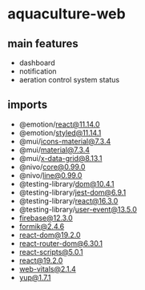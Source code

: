 # aquaculture-web

## main features
- dashboard
- notification
- aeration control system status

## imports
- @emotion/react@11.14.0
- @emotion/styled@11.14.1
- @mui/icons-material@7.3.4
- @mui/material@7.3.4
- @mui/x-data-grid@8.13.1
- @nivo/core@0.99.0
- @nivo/line@0.99.0
- @testing-library/dom@10.4.1
- @testing-library/jest-dom@6.9.1
- @testing-library/react@16.3.0
- @testing-library/user-event@13.5.0
- firebase@12.3.0
- formik@2.4.6
- react-dom@19.2.0
- react-router-dom@6.30.1
- react-scripts@5.0.1
- react@19.2.0
- web-vitals@2.1.4
- yup@1.7.1
